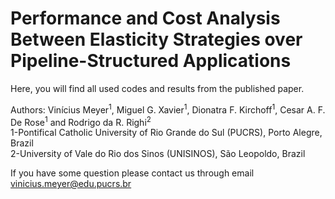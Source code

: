 # Performance and Cost Analysis Between Elasticity Strategies over Pipeline-Structured Applications

Here, you will find all used codes and results from the published paper.</br>

Authors: Vinícius Meyer<sup>1</sup>, Miguel G. Xavier<sup>1</sup>, Dionatra F. Kirchoff<sup>1</sup>, Cesar A. F. De Rose<sup>1</sup> and Rodrigo da R. Righi<sup>2</sup></br>
1-Pontifical Catholic University of Rio Grande do Sul (PUCRS), Porto Alegre, Brazil</br>
2-University of Vale do Rio dos Sinos (UNISINOS), São Leopoldo, Brazil</br>

If you have some question please contact us through email vinicius.meyer@edu.pucrs.br</br>
